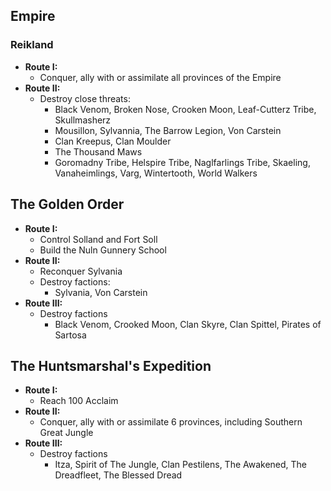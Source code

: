 ## Empire

### Reikland

* **Route I:**
    * Conquer, ally with or assimilate all provinces of the Empire
* **Route II:**
    * Destroy close threats:
        * Black Venom, Broken Nose, Crooken Moon, Leaf-Cutterz Tribe, Skullmasherz
        * Mousillon, Sylvannia, The Barrow Legion, Von Carstein
        * Clan Kreepus, Clan Moulder
        * The Thousand Maws 
        * Goromadny Tribe, Helspire Tribe, Naglfarlings Tribe, Skaeling, Vanaheimlings, Varg, Wintertooth, World Walkers

## The Golden Order

* **Route I:**
    * Control Solland and Fort Soll
    * Build the Nuln Gunnery School
* **Route II:**
    * Reconquer Sylvania
    * Destroy factions:
        * Sylvania, Von Carstein
* **Route III:**
    * Destroy factions
        * Black Venom, Crooked Moon, Clan Skyre, Clan Spittel, Pirates of Sartosa

## The Huntsmarshal's Expedition

* **Route I:**
    * Reach 100 Acclaim
* **Route II:**
    * Conquer, ally with or assimilate 6 provinces, including Southern Great Jungle
* **Route III:**
    * Destroy factions
        * Itza, Spirit of The Jungle, Clan Pestilens, The Awakened, The Dreadfleet, The Blessed Dread

